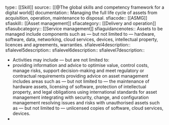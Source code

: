 type:: [[Skill]]
source:: [[@The global skills and competency framework for a digital world]]
documentation:: Managing the full life cycle of assets from acquisition, operation, maintenance to disposal.
sfiacode:: [[ASMG]]
sfiaskill:: [[Asset management]]
sfiacategory:: [[Delivery and operation]]
sfiasubcategory:: [[Service management]]
sfiaguidancenotes:: Assets to be managed include components such as — but not limited to — hardware, software, data, networking, cloud services, devices, intellectual property, licences and agreements, warranties.
sfialevel4description::
sfialevel5description::
sfialevel6description::
sfialevel7description::

- Activities may include — but are not limited to:
- providing information and advice to optimise value, control costs, manage risks, support decision-making and meet regulatory or contractual requirements
  providing advice on asset management includes areas such as — but not limited to — the maintenance of hardware assets, licensing of software, protection of intellectual property, and legal obligations
  using international standards for asset management
  integrating with security, change, and configuration management
  resolving issues and risks with unauthorised assets such as — but not limited to — unlicensed copies of software, cloud services, devices.
-